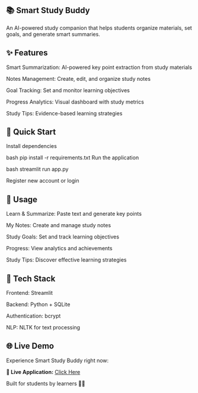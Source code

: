 ## 📚 Smart Study Buddy
An AI-powered study companion that helps students organize materials, set goals, and generate smart summaries.

## ✨ Features
Smart Summarization: AI-powered key point extraction from study materials

Notes Management: Create, edit, and organize study notes

Goal Tracking: Set and monitor learning objectives

Progress Analytics: Visual dashboard with study metrics

Study Tips: Evidence-based learning strategies

## 🚀 Quick Start
Install dependencies

bash
pip install -r requirements.txt
Run the application

bash
streamlit run app.py

Register new account or login

## 🎯 Usage
Learn & Summarize: Paste text and generate key points

My Notes: Create and manage study notes

Study Goals: Set and track learning objectives

Progress: View analytics and achievements

Study Tips: Discover effective learning strategies

## 🔧 Tech Stack
Frontend: Streamlit

Backend: Python + SQLite

Authentication: bcrypt

NLP: NLTK for text processing

## 🌐 Live Demo

Experience Smart Study Buddy right now:

**🔗 Live Application:** [Click Here](https://studybuddy-5qzoxmb48jzjuqsil2vzri.streamlit.app)

Built for students by learners 📖✨
